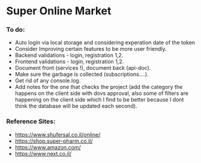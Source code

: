 # Super Online Market

### To do:

- Auto login via local storage and considering experation date of the token
- Consider Improving certain features to be more user friendly.
- Backend validations - login, registration 1,2.
- Frontend validations - login, registration 1,2.
- Document front (services !), document back (api-doc).
- Make sure the garbage is collected (subscriptions....).
- Get rid of any console.log.
- Add notes for the one that checks the project
  (add the category the happens on the client side with dovs approval, also some of filters are happening on the client side
  which I find to be better because I dont think the database will be updated each second).

### Reference Sites:

- https://www.shufersal.co.il/online/
- https://shop.super-pharm.co.il/
- https://www.amazon.com/
- https://www.next.co.il/
